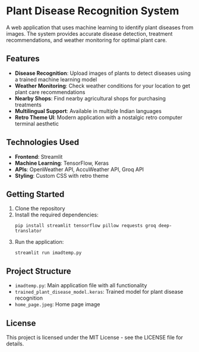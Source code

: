 # Plant Disease Recognition System

A web application that uses machine learning to identify plant diseases from images. The system provides accurate disease detection, treatment recommendations, and weather monitoring for optimal plant care.

## Features

- **Disease Recognition**: Upload images of plants to detect diseases using a trained machine learning model
- **Weather Monitoring**: Check weather conditions for your location to get plant care recommendations
- **Nearby Shops**: Find nearby agricultural shops for purchasing treatments
- **Multilingual Support**: Available in multiple Indian languages
- **Retro Theme UI**: Modern application with a nostalgic retro computer terminal aesthetic

## Technologies Used

- **Frontend**: Streamlit
- **Machine Learning**: TensorFlow, Keras
- **APIs**: OpenWeather API, AccuWeather API, Groq API
- **Styling**: Custom CSS with retro theme

## Getting Started

1. Clone the repository
2. Install the required dependencies:
   ```
   pip install streamlit tensorflow pillow requests groq deep-translator
   ```
3. Run the application:
   ```
   streamlit run imadtemp.py
   ```

## Project Structure

- `imadtemp.py`: Main application file with all functionality
- `trained_plant_disease_model.keras`: Trained model for plant disease recognition
- `home_page.jpeg`: Home page image

## License

This project is licensed under the MIT License - see the LICENSE file for details. 